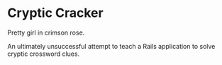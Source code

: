 # Cryptic Cracker

Pretty girl in crimson rose.

An ultimately unsuccessful attempt to teach a Rails application to solve cryptic crossword clues.
